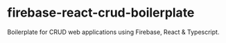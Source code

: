# firebase-react-crud-boilerplate
 Boilerplate for CRUD web applications using Firebase, React & Typescript.
